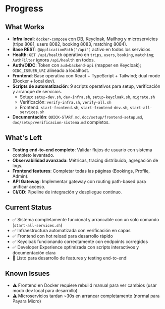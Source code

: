 # Progress

## What Works
- **Infra local**: `docker-compose` con DB, Keycloak, Mailhog y microservicios (trips 8081, users 8082, booking 8083, matching 8084).
- **Base REST**: `@ApplicationPath("/api")` activo en todos los servicios.
- **Health**: `GET /api/health` operativo en `trips`, `users`, `booking`, `matching`; `AuthFilter` ignora `/api/health` en todos.
- **Auth/OIDC**: Token con `aud=backend-api` (mapper en Keycloak); `OIDC_ISSUER_URI` alineado a localhost.
- **Frontend**: Base operativa con React + TypeScript + Tailwind; dual mode (Docker + local dev).
- **Scripts de automatización**: 9 scripts operativos para setup, verificación y arranque de servicios.
  - Setup: `setup-dev.sh`, `dev-infra.sh`, `setup-keycloak.sh`, `migrate.sh`
  - Verificación: `verify-infra.sh`, `verify-all.sh`
  - Frontend: `start-frontend.sh`, `start-frontend-dev.sh`, `start-all-services.sh`
- **Documentación**: `QUICK-START.md`, `doc/setup/frontend-setup.md`, `doc/setup/verificacion-sistema.md` completos.

## What's Left
- **Testing end-to-end completo**: Validar flujos de usuario con sistema completo levantado.
- **Observabilidad avanzada**: Métricas, tracing distribuido, agregación de logs.
- **Frontend features**: Completar todas las páginas (Bookings, Profile, Admin).
- **API Gateway**: Implementar gateway con routing path-based para unificar acceso.
- **CI/CD**: Pipeline de integración y despliegue continuo.

## Current Status
- ✅ Sistema completamente funcional y arrancable con un solo comando (`start-all-services.sh`)
- ✅ Infraestructura automatizada con verificación en capas
- ✅ Frontend con hot reload para desarrollo rápido
- ✅ Keycloak funcionando correctamente con endpoints corregidos
- ✅ Developer Experience optimizada con scripts interactivos y documentación clara
- 🔄 Listo para desarrollo de features y testing end-to-end

## Known Issues
- ⚠️ Frontend en Docker requiere rebuild manual para ver cambios (usar modo dev local para desarrollo)
- ⚠️ Microservicios tardan ~30s en arrancar completamente (normal para Payara Micro)
